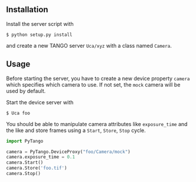 ## Installation

Install the server script with

    $ python setup.py install

and create a new TANGO server `Uca/xyz` with a class named `Camera`.


## Usage

Before starting the server, you have to create a new device property `camera`
which specifies which camera to use. If not set, the `mock` camera will be used
by default.

Start the device server with

    $ Uca foo

You should be able to manipulate camera attributes like `exposure_time` and the
like and store frames using a `Start`, `Store`, `Stop` cycle.

```python
import PyTango

camera = PyTango.DeviceProxy("foo/Camera/mock")
camera.exposure_time = 0.1
camera.Start()
camera.Store('foo.tif')
camera.Stop()
```
